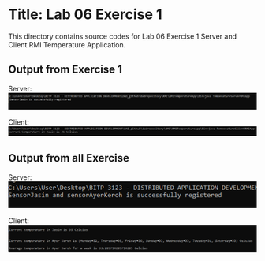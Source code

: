 # Title: Lab 06 Exercise 1

This directory contains source codes for Lab 06 Exercise 1 Server and Client RMI Temperature Application.

## Output from Exercise 1

Server:
![image](https://github.com/nurul415/dadrepository/blob/main/RMI/RMITemperatureApp/img/Server.PNG)

Client:
![image](https://github.com/nurul415/dadrepository/blob/main/RMI/RMITemperatureApp/img/client.PNG)


## Output from all Exercise 

Server:
![image](https://github.com/nurul415/dadrepository/blob/main/RMI/RMITemperatureApp/img/lab_6_server.PNG)

Client:
![image](https://github.com/nurul415/dadrepository/blob/main/RMI/RMITemperatureApp/img/lab_6_client.PNG)
